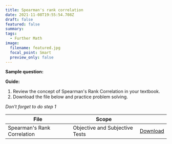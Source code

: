 ```yaml
---
title: Spearman's rank correlation
date: 2021-11-08T19:55:54.708Z
draft: false
featured: false
summary: 
tags:
  - Further Math
image:
  filename: featured.jpg
  focal_point: Smart
  preview_only: false
---
```


**Sample question:**  

**Guide:**
1. Review the concept of Spearman's Rank Correlation in your textbook.
2. Download the file below and practice problem solving.

_Don't forget to do step 1_

| File                       |  Scope                       |             |
| -------------------------- |------------------------------| ----------- |
| Spearman's Rank Correlation     | Objective and Subjective Tests    | [Download](https://drive.google.com/uc?export=download&id=1Vc05E415s3pxmw-Hyfg1sCF0CCmFUgqV)       |


